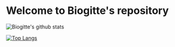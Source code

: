# Welcome to Biogitte's repository

![Biogitte's github stats](https://github-readme-stats.vercel.app/api?username=biogitte&show_icons=true&theme=cobalt)

[![Top Langs](https://github-readme-stats.vercel.app/api/top-langs/?username=biogitte)](https://github.com/biogitte/github-readme-stats&layout=compact)
